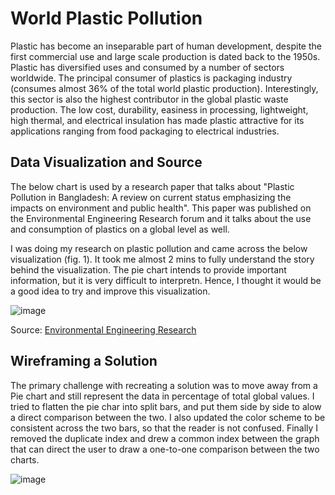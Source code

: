 # World Plastic Pollution

Plastic has become an inseparable part of human development, despite the first commercial use and large scale production is dated back to the 1950s. 
Plastic has diversified uses and consumed by a number of sectors worldwide. The principal consumer of plastics is packaging industry (consumes almost 36% of the 
total world plastic production). Interestingly, this sector is also the highest contributor in the global plastic waste production. The low cost, durability, 
easiness in processing, lightweight, high thermal, and electrical insulation has made plastic attractive for its applications ranging from food packaging to 
electrical industries.

## Data Visualization and Source

The below chart is used by a research paper that talks about "Plastic Pollution in Bangladesh: A review on current status emphasizing the impacts on environment and public health".
This paper was published on the Environmental Engineering Research forum and it talks about the use and consumption of plastics on a global level as well. 

I was doing my research on plastic pollution and came across the below visualization (fig. 1). It took me almost 2 mins to fully understand the story behind the visualization. 
The pie chart intends to provide important information, but it is very difficult to interpretn. Hence, I thought it would be a good idea to try and improve this visualization.

![image](https://user-images.githubusercontent.com/24672169/140813966-4d431240-5af4-4717-8ce1-3944b04d814b.png)

Source: [Environmental Engineering Research](/https://www.eeer.org/journal/view.php?number=1245)

## Wireframing a Solution

The primary challenge with recreating a solution was to move away from a Pie chart and still represent the data in percentage of total global values. I tried to flatten the pie char into split bars, and put them side by side to alow a direct comparison between the two. I also updated the color scheme to be consistent across the two bars, so that the reader is not confused. Finally I removed the duplicate index and drew a common index between the graph that can direct the user to draw a one-to-one comparison between the two charts.

![image](https://user-images.githubusercontent.com/24672169/140815659-e45a3bd2-c4bf-46b7-b98d-34bab8fa47c2.png)

